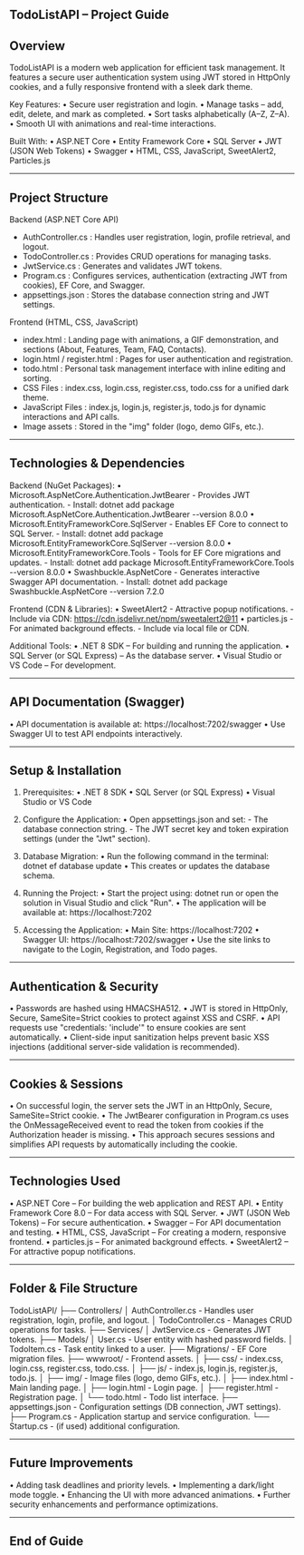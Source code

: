 TodoListAPI – Project Guide
------------------------------------------------------------
Overview
------------------------------------------------------------
TodoListAPI is a modern web application for efficient task management.
It features a secure user authentication system using JWT stored in HttpOnly cookies,
and a fully responsive frontend with a sleek dark theme.

Key Features:
  • Secure user registration and login.
  • Manage tasks – add, edit, delete, and mark as completed.
  • Sort tasks alphabetically (A–Z, Z–A).
  • Smooth UI with animations and real-time interactions.

Built With:
  • ASP.NET Core
  • Entity Framework Core
  • SQL Server
  • JWT (JSON Web Tokens)
  • Swagger
  • HTML, CSS, JavaScript, SweetAlert2, Particles.js

------------------------------------------------------------
Project Structure
------------------------------------------------------------
Backend (ASP.NET Core API)
  - AuthController.cs      : Handles user registration, login, profile retrieval, and logout.
  - TodoController.cs      : Provides CRUD operations for managing tasks.
  - JwtService.cs          : Generates and validates JWT tokens.
  - Program.cs             : Configures services, authentication (extracting JWT from cookies),
                            EF Core, and Swagger.
  - appsettings.json       : Stores the database connection string and JWT settings.

Frontend (HTML, CSS, JavaScript)
  - index.html             : Landing page with animations, a GIF demonstration, and sections 
                            (About, Features, Team, FAQ, Contacts).
  - login.html / register.html
                           : Pages for user authentication and registration.
  - todo.html              : Personal task management interface with inline editing and sorting.
  - CSS Files              : index.css, login.css, register.css, todo.css for a unified dark theme.
  - JavaScript Files       : index.js, login.js, register.js, todo.js for dynamic interactions and API calls.
  - Image assets           : Stored in the "img" folder (logo, demo GIFs, etc.).

------------------------------------------------------------
Technologies & Dependencies
------------------------------------------------------------
Backend (NuGet Packages):
  • Microsoft.AspNetCore.Authentication.JwtBearer
       - Provides JWT authentication.
       - Install: dotnet add package Microsoft.AspNetCore.Authentication.JwtBearer --version 8.0.0
  • Microsoft.EntityFrameworkCore.SqlServer
       - Enables EF Core to connect to SQL Server.
       - Install: dotnet add package Microsoft.EntityFrameworkCore.SqlServer --version 8.0.0
  • Microsoft.EntityFrameworkCore.Tools
       - Tools for EF Core migrations and updates.
       - Install: dotnet add package Microsoft.EntityFrameworkCore.Tools --version 8.0.0
  • Swashbuckle.AspNetCore
       - Generates interactive Swagger API documentation.
       - Install: dotnet add package Swashbuckle.AspNetCore --version 7.2.0

Frontend (CDN & Libraries):
  • SweetAlert2
       - Attractive popup notifications.
       - Include via CDN: https://cdn.jsdelivr.net/npm/sweetalert2@11
  • particles.js
       - For animated background effects.
       - Include via local file or CDN.

Additional Tools:
  • .NET 8 SDK – For building and running the application.
  • SQL Server (or SQL Express) – As the database server.
  • Visual Studio or VS Code – For development.

------------------------------------------------------------
API Documentation (Swagger)
------------------------------------------------------------
• API documentation is available at: https://localhost:7202/swagger
• Use Swagger UI to test API endpoints interactively.

------------------------------------------------------------
Setup & Installation
------------------------------------------------------------
1. Prerequisites:
   • .NET 8 SDK
   • SQL Server (or SQL Express)
   • Visual Studio or VS Code

2. Configure the Application:
   • Open appsettings.json and set:
       - The database connection string.
       - The JWT secret key and token expiration settings (under the "Jwt" section).

3. Database Migration:
   • Run the following command in the terminal:
         dotnet ef database update
   • This creates or updates the database schema.

4. Running the Project:
   • Start the project using:
         dotnet run
     or open the solution in Visual Studio and click "Run".
   • The application will be available at: https://localhost:7202

5. Accessing the Application:
   • Main Site: https://localhost:7202
   • Swagger UI: https://localhost:7202/swagger
   • Use the site links to navigate to the Login, Registration, and Todo pages.

------------------------------------------------------------
Authentication & Security
------------------------------------------------------------
• Passwords are hashed using HMACSHA512.
• JWT is stored in HttpOnly, Secure, SameSite=Strict cookies to protect against XSS and CSRF.
• API requests use "credentials: 'include'" to ensure cookies are sent automatically.
• Client-side input sanitization helps prevent basic XSS injections (additional server-side
  validation is recommended).

------------------------------------------------------------
Cookies & Sessions
------------------------------------------------------------
• On successful login, the server sets the JWT in an HttpOnly, Secure, SameSite=Strict cookie.
• The JwtBearer configuration in Program.cs uses the OnMessageReceived event to read the token
  from cookies if the Authorization header is missing.
• This approach secures sessions and simplifies API requests by automatically including the cookie.

------------------------------------------------------------
Technologies Used
------------------------------------------------------------
• ASP.NET Core – For building the web application and REST API.
• Entity Framework Core 8.0 – For data access with SQL Server.
• JWT (JSON Web Tokens) – For secure authentication.
• Swagger – For API documentation and testing.
• HTML, CSS, JavaScript – For creating a modern, responsive frontend.
• particles.js – For animated background effects.
• SweetAlert2 – For attractive popup notifications.

------------------------------------------------------------
Folder & File Structure
------------------------------------------------------------
TodoListAPI/
├── Controllers/
│      AuthController.cs       - Handles user registration, login, profile, and logout.
│      TodoController.cs       - Manages CRUD operations for tasks.
├── Services/
│      JwtService.cs           - Generates JWT tokens.
├── Models/
│      User.cs                 - User entity with hashed password fields.
│      TodoItem.cs             - Task entity linked to a user.
├── Migrations/                - EF Core migration files.
├── wwwroot/                   - Frontend assets.
│      ├── css/              - index.css, login.css, register.css, todo.css.
│      ├── js/               - index.js, login.js, register.js, todo.js.
│      ├── img/              - Image files (logo, demo GIFs, etc.).
│      ├── index.html        - Main landing page.
│      ├── login.html        - Login page.
│      ├── register.html     - Registration page.
│      └── todo.html         - Todo list interface.
├── appsettings.json           - Configuration settings (DB connection, JWT settings).
├── Program.cs                 - Application startup and service configuration.
└── Startup.cs                 - (if used) additional configuration.

------------------------------------------------------------
Future Improvements
------------------------------------------------------------
• Adding task deadlines and priority levels.
• Implementing a dark/light mode toggle.
• Enhancing the UI with more advanced animations.
• Further security enhancements and performance optimizations.

------------------------------------------------------------
End of Guide
------------------------------------------------------------
